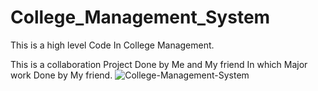# College_Management_System
This is a high level Code In College Management.

This is a collaboration Project Done by Me and My friend
In which Major work Done by My friend.
![College-Management-System](https://user-images.githubusercontent.com/73696489/126338764-5d2750bb-ad0e-4b88-8fd1-53d651fa90ec.jpg)

